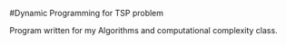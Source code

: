 #Dynamic Programming for TSP problem

Program written for my Algorithms and computational complexity class.
